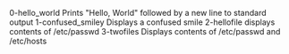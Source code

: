 0-hello_world
	Prints "Hello, World" followed by a new line to standard output
1-confused_smiley
	Displays a confused smile
2-hellofile
	displays contents of /etc/passwd
3-twofiles
	Displays contents of /etc/passwd and /etc/hosts
